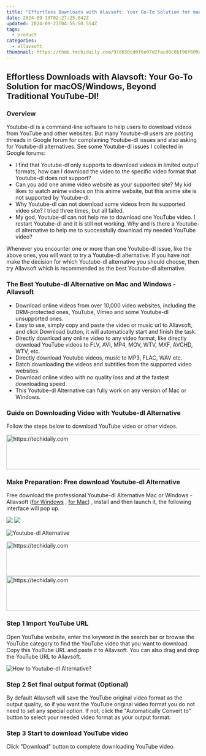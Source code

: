 ```yaml
---
title: "Effortless Downloads with Alavsoft: Your Go-To Solution for macOS/Windows, Beyond Traditional YouTube-Dl!"
date: 2024-09-19T02:27:25.042Z
updated: 2024-09-21T04:55:50.554Z
tags:
  - product
categories:
  - allavsoft
thumbnail: https://thmb.techidaily.com/97d650cd0f6e07d2facd0c86f96f609a10afc326cf6eb9f144fb267795cd5a9a.jpg
---
```


## Effortless Downloads with Alavsoft: Your Go-To Solution for macOS/Windows, Beyond Traditional YouTube-Dl!

### Overview

Youtube-dl is a command-line software to help users to download videos from YouTube and other websites. But many Youtube-dl users are posting threads in Google forum for complaining Youtube-dl issues and also asking for Youtube-dl alternatives. See some Youtube-dl issues I collected in Google forums:

* I find that Youtube-dl only supports to download videos in limited output formats, how can I download the video to the specific video format that Youtube-dl does not support?
* Can you add one anime video website as your supported site? My kid likes to watch anime videos on this anime website, but this anime site is not supported by Youtube-dl.
* Why Youtube-dl can not download some videos from its supported video site? I tried three times, but all failed.
* My god, Youtube-dl can not help me to download one YouTube video. I restart Youtube-dl and it is still not working. Why and is there a Youtube-dl alternative to help me to successfully download my needed YouTube video?

Whenever you encounter one or more than one Youtube-dl issue, like the above ones, you will want to try a Youtube-dl alternative. If you have not make the decision for which Youtube-dl alternative you should choose, then try Allavsoft which is recommended as the best Youtube-dl alternative.

### The Best Youtube-dl Alternative on Mac and Windows - Allavsoft

* Download online videos from over 10,000 video websites, including the DRM-protected ones, YouTube, Vimeo and some Youtube-dl unsupported ones.
* Easy to use, simply copy and paste the video or music url to Allavsoft, and click Download button, it will automatically start and finish the task.
* Directly download any online video to any video format, like directly download YouTube videos to FLV, AVI, MP4, MOV, WTV, MXF, AVCHD, WTV, etc.
* Directly download Youtube videos, music to MP3, FLAC, WAV etc.
* Batch downloading the videos and subtitles from the supported video websites.
* Download online video with no quality loss and at the fastest downloading speed.
* This Youtube-dl Alternative can fully work on any version of Mac or Windows.

### Guide on Downloading Video with Youtube-dl Alternative

Follow the steps below to download YouTube video or other videos.

<!-- affiliate ads begin -->
<a href="https://aligracehair.sjv.io/c/5597632/2087267/19272" target="_top" id="2087267">
  <img src="//a.impactradius-go.com/display-ad/19272-2087267" border="0" alt="https://techidaily.com" width="728" height="90"/>
</a>
<img height="0" width="0" src="https://aligracehair.sjv.io/i/5597632/2087267/19272" style="position:absolute;visibility:hidden;" border="0" />
<!-- affiliate ads end -->

### Make Preparation: Free download Youtube-dl Alternative

Free download the professional Youtube-dl Alternative Mac or Windows - Allavsoft ([for Windows](https://tools.techidaily.com/allavsoft/products/) , [for Mac](https://tools.techidaily.com/allavsoft/products/)) , install and then launch it, the following interface will pop up.

[![](https://www.allavsoft.com/how-to/../images/how-to/free-download-win.jpg)](https://tools.techidaily.com/allavsoft/products/) [![](https://www.allavsoft.com/how-to/../images/how-to/free-download-mac.jpg)](https://tools.techidaily.com/allavsoft/products/)

![Youtube-dl Alternative](https://www.allavsoft.com/how-to/../images/allavsoft/screen-shot-600.jpg)

<!-- affiliate ads begin -->
<a href="https://ephamedtechinc.pxf.io/c/5597632/2136617/26400" target="_top" id="2136617">
  <img src="//a.impactradius-go.com/display-ad/26400-2136617" border="0" alt="https://techidaily.com" width="728" height="90"/>
</a>
<img height="0" width="0" src="https://ephamedtechinc.pxf.io/i/5597632/2136617/26400" style="position:absolute;visibility:hidden;" border="0" />
<!-- affiliate ads end -->

<!-- affiliate ads begin -->
<a href="https://appsumo.8odi.net/c/5597632/2052059/7443" target="_top" id="2052059">
  <img src="//a.impactradius-go.com/display-ad/7443-2052059" border="0" alt="https://techidaily.com" width="728" height="90"/>
</a>
<img height="0" width="0" src="https://appsumo.8odi.net/i/5597632/2052059/7443" style="position:absolute;visibility:hidden;" border="0" />
<!-- affiliate ads end -->

### Step 1 Import YouTube URL

Open YouTube website, enter the keyword in the search bar or browse the YouTube category to find the YouTube video that you want to download. Copy this YouTube URL and paste it to Allavsoft. You can also drag and drop the YouTube URL to Allavsoft.

![How to Youtube-dl Alternative?](https://www.allavsoft.com/how-to/../images/how-to/download-rtmp-video/download-rtmp-video.jpg)

### Step 2 Set final output format (Optional)

By default Allavsoft will save the YouTube original video format as the output quality, so if you want the YouTube original video format you do not need to set any special option. If not, click the "Automatically Convert to" button to select your needed video format as your output format.

### Step 3 Start to download YouTube video

Click "Download" button to complete downloading YouTube video.

<ins class="adsbygoogle"
     style="display:block"
     data-ad-format="autorelaxed"
     data-ad-client="ca-pub-7571918770474297"
     data-ad-slot="1223367746"></ins>

<ins class="adsbygoogle"
     style="display:block"
     data-ad-client="ca-pub-7571918770474297"
     data-ad-slot="8358498916"
     data-ad-format="auto"
     data-full-width-responsive="true"></ins>



